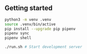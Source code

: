 ## Getting started

```bash
python3 -m venv .venv
source .venv/bin/active
pip install --upgrade pip pipenv
pipenv sync
pipenv shell

./run.sh # Start development server
```